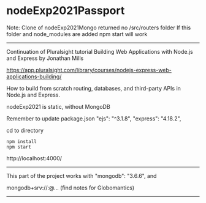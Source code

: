 # nodeExp2021Passport


Note: Clone of nodeExp2021Mongo returned no /src/routers folder
If this folder and node_modules are added npm start will work 


------------

Continuation of Pluralsight tutorial 
Building Web Applications with Node.js and Express
by Jonathan Mills

https://app.pluralsight.com/library/courses/nodejs-express-web-applications-building/

How to build from scratch  routing, databases, and third-party APIs in Node.js and Express.

nodeExp2021 is static, without MongoDB


Remember to update package.json
"ejs": "^3.1.8",
 "express": "4.18.2",

cd to directory

	npm install
	npm start
http://localhost:4000/

---------

This part of the project works with
"mongodb": "3.6.6",
and 

mongodb+srv://<username>:<password>@<clustername>...
(find notes for Globomantics)



---------







